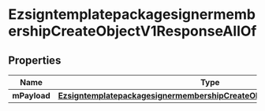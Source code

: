 

# EzsigntemplatepackagesignermembershipCreateObjectV1ResponseAllOf

## Properties

Name | Type | Description | Notes
------------ | ------------- | ------------- | -------------
**mPayload** | [**EzsigntemplatepackagesignermembershipCreateObjectV1ResponseMPayload**](EzsigntemplatepackagesignermembershipCreateObjectV1ResponseMPayload.md) |  | 





